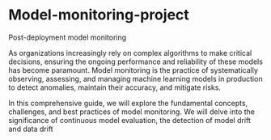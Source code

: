 # Model-monitoring-project
Post-deployment model monitoring

As organizations increasingly rely on complex algorithms to make critical decisions, ensuring the ongoing performance and reliability of these models has become paramount. Model monitoring is the practice of systematically observing, assessing, and managing machine learning models in production to detect anomalies, maintain their accuracy, and mitigate risks.

In this comprehensive guide, we will explore the fundamental concepts, challenges, and best practices of model monitoring. We will delve into the significance of continuous model evaluation, the detection of model drift and data drift

